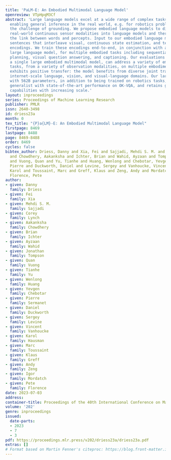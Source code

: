 ```yaml
---
title: 'PaLM-E: An Embodied Multimodal Language Model'
openreview: VTpHpqM3Cf
abstract: 'Large language models excel at a wide range of complex tasks. However,
  enabling general inference in the real world, e.g. for robotics problems, raises
  the challenge of grounding. We propose embodied language models to directly incorporate
  real-world continuous sensor modalities into language models and thereby establish
  the link between words and percepts. Input to our embodied language model are multimodal
  sentences that interleave visual, continuous state estimation, and textual input
  encodings. We train these encodings end-to-end, in conjunction with a pre-trained
  large language model, for multiple embodied tasks including sequential robotic manipulation
  planning, visual question answering, and captioning. Our evaluations show that PaLM-E,
  a single large embodied multimodal model, can address a variety of embodied reasoning
  tasks, from a variety of observation modalities, on multiple embodiments, and further,
  exhibits positive transfer: the model benefits from diverse joint training across
  internet-scale language, vision, and visual-language domains. Our largest model
  with 562B parameters, in addition to being trained on robotics tasks, is a visual-language
  generalist with state-of-the-art performance on OK-VQA, and retains generalist language
  capabilities with increasing scale.'
layout: inproceedings
series: Proceedings of Machine Learning Research
publisher: PMLR
issn: 2640-3498
id: driess23a
month: 0
tex_title: "{P}a{LM}-E: An Embodied Multimodal Language Model"
firstpage: 8469
lastpage: 8488
page: 8469-8488
order: 8469
cycles: false
bibtex_author: Driess, Danny and Xia, Fei and Sajjadi, Mehdi S. M. and Lynch, Corey
  and Chowdhery, Aakanksha and Ichter, Brian and Wahid, Ayzaan and Tompson, Jonathan
  and Vuong, Quan and Yu, Tianhe and Huang, Wenlong and Chebotar, Yevgen and Sermanet,
  Pierre and Duckworth, Daniel and Levine, Sergey and Vanhoucke, Vincent and Hausman,
  Karol and Toussaint, Marc and Greff, Klaus and Zeng, Andy and Mordatch, Igor and
  Florence, Pete
author:
- given: Danny
  family: Driess
- given: Fei
  family: Xia
- given: Mehdi S. M.
  family: Sajjadi
- given: Corey
  family: Lynch
- given: Aakanksha
  family: Chowdhery
- given: Brian
  family: Ichter
- given: Ayzaan
  family: Wahid
- given: Jonathan
  family: Tompson
- given: Quan
  family: Vuong
- given: Tianhe
  family: Yu
- given: Wenlong
  family: Huang
- given: Yevgen
  family: Chebotar
- given: Pierre
  family: Sermanet
- given: Daniel
  family: Duckworth
- given: Sergey
  family: Levine
- given: Vincent
  family: Vanhoucke
- given: Karol
  family: Hausman
- given: Marc
  family: Toussaint
- given: Klaus
  family: Greff
- given: Andy
  family: Zeng
- given: Igor
  family: Mordatch
- given: Pete
  family: Florence
date: 2023-07-03
address: 
container-title: Proceedings of the 40th International Conference on Machine Learning
volume: '202'
genre: inproceedings
issued:
  date-parts:
  - 2023
  - 7
  - 3
pdf: https://proceedings.mlr.press/v202/driess23a/driess23a.pdf
extras: []
# Format based on Martin Fenner's citeproc: https://blog.front-matter.io/posts/citeproc-yaml-for-bibliographies/
---
```

